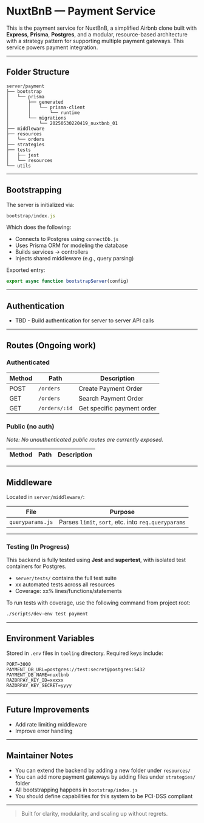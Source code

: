 # NuxtBnB — Payment Service

This is the payment service for NuxtBnB, a simplified Airbnb clone built with **Express**, **Prisma**, **Postgres**, and a modular, resource-based architecture with a strategy pattern for supporting multiple payment gateways. This service powers payment integration.

---

## Folder Structure

```
server/payment
├── bootstrap
│   └── prisma
│       ├── generated
│       │   └── prisma-client
│       │       └── runtime
│       └── migrations
│           └── 20250530220419_nuxtbnb_01
├── middleware
├── resources
│   └── orders
├── strategies
├── tests
│   ├── jest
│   └── resources
└── utils
```

---

## Bootstrapping

The server is initialized via:

```js
bootstrap/index.js
```

Which does the following:

- Connects to Postgres using `connectDb.js`
- Uses Prisma ORM for modeling the database
- Builds services → controllers
- Injects shared middleware (e.g., query parsing)

Exported entry:

```js
export async function bootstrapServer(config)
```

---

## Authentication

- TBD - Build authentication for server to server API calls

---

## Routes (Ongoing work)

### Authenticated

| Method | Path                                  | Description                         |
|--------|---------------------------------------|-------------------------------------|
| POST   | `/orders`                             | Create Payment Order                |
| GET    | `/orders`                             | Search Payment Order                |
| GET    | `/orders/:id`                         | Get specific payment order          |


### Public (no auth)
_Note: No unauthenticated public routes are currently exposed._

| Method | Path                                     | Description                   |
|--------|------------------------------------------|-------------------------------|


---

## Middleware

Located in `server/middleware/`:

| File            | Purpose                                             |
|-----------------|-----------------------------------------------------|
| `queryparams.js`| Parses `limit`, `sort`, etc. into `req.queryparams` |

---

### Testing (In Progress)

This backend is fully tested using **Jest** and **supertest**, with isolated test containers for Postgres.

- `server/tests/` contains the full test suite
- xx automated tests across all resources
- Coverage: xx% lines/functions/statements

To run tests with coverage, use the following command from project root:
```bash
./scripts/dev-env test payment
```
---

## Environment Variables

Stored in `.env` files in `tooling` directory. Required keys include:

```env
PORT=3000
PAYMENT_DB_URL=postgres://test:secret@postgres:5432
PAYMENT_DB_NAME=nuxtbnb
RAZORPAY_KEY_ID=xxxxx
RAZORPAY_KEY_SECRET=yyyy
```

---

## Future Improvements

- Add rate limiting middleware
- Improve error handling

---

## Maintainer Notes

- You can extend the backend by adding a new folder under `resources/`
- You can add more payment gateways by adding files under `strategies/` folder
- All bootstrapping happens in `bootstrap/index.js`
- You should define capabilities for this system to be PCI-DSS compliant

---

> Built for clarity, modularity, and scaling up without regrets.
